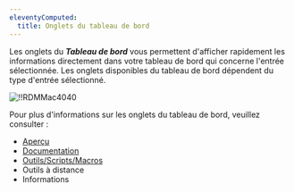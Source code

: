 ```yaml
---
eleventyComputed:
  title: Onglets du tableau de bord
---
```

Les onglets du ***Tableau de bord*** vous permettent d'afficher rapidement les informations directement dans votre tableau de bord qui concerne l'entrée sélectionnée. Les onglets disponibles du tableau de bord dépendent du type d'entrée sélectionné.

![!!RDMMac4040](https://cdnweb.devolutions.net/docs/fr/rdm/mac/RdmMac4040.png)

Pour plus d'informations sur les onglets du tableau de bord, veuillez consulter :

* [Aperçu](/fr/rdm/mac/user-interface/content-area/dashboard/dashboard-tabs/overview/)
* [Documentation](/fr/rdm/mac/user-interface/content-area/dashboard/dashboard-tabs/documentation/)
* [Outils/Scripts/Macros](/fr/rdm/mac/user-interface/content-area/dashboard/dashboard-tabs/macros-scripts-tools/)
* Outils à distance
* Informations
